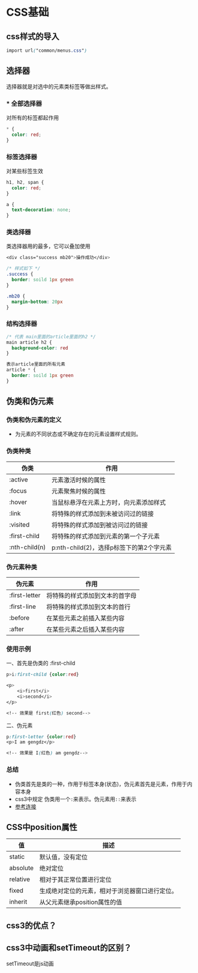 # CSS基础

## css样式的导入

```css
import url("common/menus.css")
```



## 选择器

选择器就是对选中的元素类标签等做出样式。

### * 全部选择器

对所有的标签都起作用

```css
* {
  color: red;
}
```

### 标签选择器

对某些标签生效

```css
h1, h2, span {
  color: red;
}

a {
  text-decoration: none;
}
```

### 类选择器

类选择器用的最多，它可以叠加使用

```css
<div class="success mb20">操作成功</div>

/* 样式如下 */
.success {
  border: soild 1px green
}

.mb20 {
  margin-bottom: 20px
}
```

### 结构选择器
```css
/* 代表 main里面的article里面的h2 */
main article h2 {
  background-color: red
}

表示article里面的所有元素
article * {
  border: soild 1px green
}
```






## 伪类和伪元素

### 伪类和伪元素的定义

* 为元素的不同状态或不确定存在的元素设置样式规则。

### 伪类种类

| 伪类          | 作用                                     |
| ------------- | ---------------------------------------- |
| :active       | 元素激活时候的属性                       |
| :focus        | 元素聚焦时候的属性                       |
| :hover        | 当鼠标悬浮在元素上方时，向元素添加样式   |
| :link         | 将特殊的样式添加到未被访问过的链接       |
| :visited      | 将特殊的样式添加到被访问过的链接         |
| :first-child  | 将特殊的样式添加到元素的第一个子元素     |
| :nth-child(n) | p:nth-child(2)，选择p标签下的第2个字元素 |

### 伪元素种类

| 伪元素        | 作用                           |
| ------------- | ------------------------------ |
| :first-letter | 将特殊的样式添加到文本的首字母 |
| :first-line   | 将特殊的样式添加到文本的首行   |
| :before       | 在某些元素之前插入某些内容     |
| :after        | 在某些元素之后插入某些内容     |

### 使用示例

一、首先是伪类的 :first-child

```css
p>i:first-child {color:red}

<p>
	<i>first</i>
	<i>second</i>
</p>

<!-- 效果是 first(红色) second-->
```

二、伪元素

```css
p:first-letter {color:red}
<p>I am gengdz</p>

<!-- 效果是 I(红色) am gengdz-->
```



### 总结

* 伪类首先是类的一种，作用于标签本身(状态)，伪元素首先是元素，作用于内容本身
* css3中规定 伪类用一个`:`来表示。伪元素用`::`来表示
* [参考连接](https://segmentfault.com/a/1190000000484493)



## CSS中position属性

| 值       | 描述                                           |
| -------- | ---------------------------------------------- |
| static   | 默认值，没有定位                               |
| absolute | 绝对定位                                       |
| relative | 相对于其正常位置进行定位                       |
| fixed    | 生成绝对定位的元素，相对于浏览器窗口进行定位。 |
| inherit  | 从父元素继承position属性的值                   |



## css3的优点？





## css3中动画和setTimeout的区别？

setTimeout是js动画

